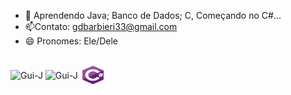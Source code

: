



- 🚀 Aprendendo Java; Banco de Dados; C, Começando no C#...
- 📫Contato: gdbarbieri33@gmail.com
- 😄 Pronomes: Ele/Dele

<div style="display: inline_block"><br>
 <img align="center" alt="Gui-J" height= "30" width = "40" src="https://cdn.jsdelivr.net/gh/devicons/devicon/icons/java/java-original.svg" />
 <img align="center" alt="Gui-J" height= "30" width = "40" src="https://cdn.jsdelivr.net/gh/devicons/devicon/icons/c/c-original.svg" />
 <img align="center" alt="Rafa-Csharp" height="30" width="40" src="https://raw.githubusercontent.com/devicons/devicon/master/icons/csharp/csharp-original.svg">
 <i class="devicon-csharp-plain"></i>
          

 </div>
 
 ##
 
 <div>
  
 </div>
